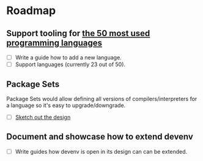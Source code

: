 # Roadmap

## Support tooling for [the 50 most used programming languages](https://www.tiobe.com/tiobe-index/)


- [ ] Write a guide how to add a new language.
- [ ] Support languages (currently 23 out of 50).

## Package Sets
 
Package Sets would allow
defining all versions of compilers/interpreters for a language so it's
easy to upgrade/downgrade.

- [ ] [Sketch out the design](https://github.com/cachix/devenv/issues/61)

## Document and showcase how to extend devenv

- [ ] Write guides how devenv is open in its design can can be extended.